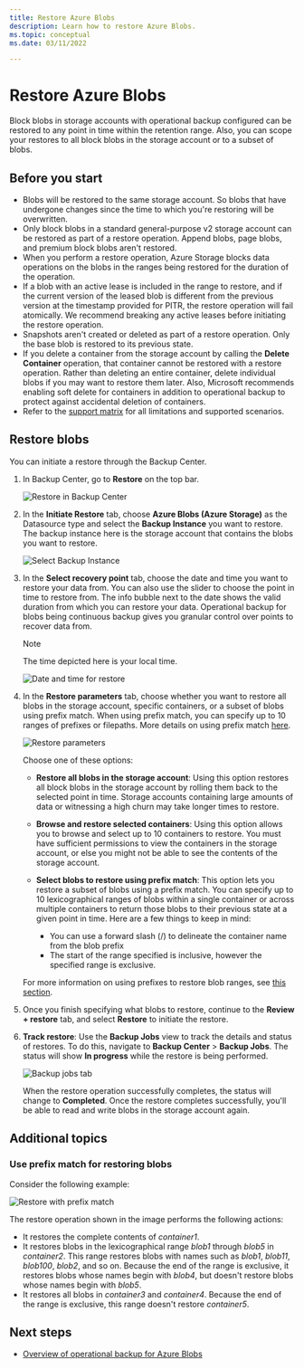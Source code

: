 ```yaml
---
title: Restore Azure Blobs
description: Learn how to restore Azure Blobs.
ms.topic: conceptual
ms.date: 03/11/2022

---
```


# Restore Azure Blobs

Block blobs in storage accounts with operational backup configured can be restored to any point in time within the retention range. Also, you can scope your restores to all block blobs in the storage account or to a subset of blobs.

## Before you start

- Blobs will be restored to the same storage account. So blobs that have undergone changes since the time to which you're restoring will be overwritten.
- Only block blobs in a standard general-purpose v2 storage account can be restored as part of a restore operation. Append blobs, page blobs, and premium block blobs aren't restored.
- When you perform a restore operation, Azure Storage blocks data operations on the blobs in the ranges being restored for the duration of the operation.
- If a blob with an active lease is included in the range to restore, and if the current version of the leased blob is different from the previous version at the timestamp provided for PITR, the restore operation will fail atomically. We recommend breaking any active leases before initiating the restore operation.
- Snapshots aren't created or deleted as part of a restore operation. Only the base blob is restored to its previous state.
- If you delete a container from the storage account by calling the **Delete Container** operation, that container cannot be restored with a restore operation. Rather than deleting an entire container, delete individual blobs if you may want to restore them later. Also, Microsoft recommends enabling soft delete for containers in addition to operational backup to protect against accidental deletion of containers.
- Refer to the [support matrix](blob-backup-support-matrix.md) for all limitations and supported scenarios.

## Restore blobs

You can initiate a restore through the Backup Center.

1. In Backup Center, go to **Restore** on the top bar.

    ![Restore in Backup Center](./media/blob-restore/backup-center-restore.png)

1. In the **Initiate Restore** tab, choose **Azure Blobs (Azure Storage)** as the Datasource type and select the **Backup Instance** you want to restore. The backup instance here is the storage account that contains the blobs you want to restore.

     ![Select Backup Instance](./media/blob-restore/select-backup-instance.png)

1. In the **Select recovery point** tab, choose the date and time you want to restore your data from. You can also use the slider to choose the point in time to restore from. The info bubble next to the date shows the valid duration from which you can restore your data. Operational backup for blobs being continuous backup gives you granular control over points to recover data from.

    >[!NOTE]
    > The time depicted here is your local time.

    ![Date and time for restore](./media/blob-restore/date-and-time.png)

1. In the **Restore parameters** tab, choose whether you want to restore all blobs in the storage account, specific containers, or a subset of blobs using prefix match. When using prefix match, you can specify up to 10 ranges of prefixes or filepaths. More details on using prefix match [here](#use-prefix-match-for-restoring-blobs).

    ![Restore parameters](./media/blob-restore/restore-parameters.png)

    Choose one of these options:

    - **Restore all blobs in the storage account**: Using this option restores all block blobs in the storage account by rolling them back to the selected point in time. Storage accounts containing large amounts of data or witnessing a high churn may take longer times to restore.

    - **Browse and restore selected containers**: Using this option allows you to browse and select up to 10 containers to restore. You must have sufficient permissions to view the containers in the storage account, or else you might not be able to see the contents of the storage account.

    - **Select blobs to restore using prefix match**: This option lets you restore a subset of blobs using a prefix match. You can specify up to 10 lexicographical ranges of blobs within a single container or across multiple containers to return those blobs to their previous state at a given point in time. Here are a few things to keep in mind:

        - You can use a forward slash (/) to delineate the container name from the blob prefix
        - The start of the range specified is inclusive, however the specified range is exclusive.

    For more information on using prefixes to restore blob ranges, see [this section](#use-prefix-match-for-restoring-blobs).

1. Once you finish specifying what blobs to restore, continue to the **Review + restore** tab, and select **Restore** to initiate the restore.

1. **Track restore**: Use the **Backup Jobs** view to track the details and status of restores. To do this, navigate to **Backup Center** > **Backup Jobs**. The status will show **In progress** while the restore is being performed.

    ![Backup jobs tab](./media/blob-restore/backup-jobs.png)

    When the restore operation successfully completes, the status will change to **Completed**. Once the restore completes successfully, you'll be able to read and write blobs in the storage account again.

## Additional topics

### Use prefix match for restoring blobs

Consider the following example:

![Restore with prefix match](./media/blob-restore/prefix-match.png)

The restore operation shown in the image performs the following actions:

- It restores the complete contents of *container1*.
- It restores blobs in the lexicographical range *blob1* through *blob5* in *container2*. This range restores blobs with names such as *blob1*, *blob11*, *blob100*, *blob2*, and so on. Because the end of the range is exclusive, it restores blobs whose names begin with *blob4*, but doesn't restore blobs whose names begin with *blob5*.
- It restores all blobs in *container3* and *container4*. Because the end of the range is exclusive, this range doesn't restore *container5*.

## Next steps

- [Overview of operational backup for Azure Blobs](blob-backup-overview.md)
